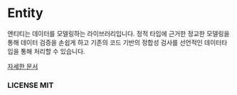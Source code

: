 # Entity

엔티티는 데이터를 모델링하는 라이브러리입니다.
정적 타입에 근거한 정교한 모델링을 통해 데이터 검증을 손쉽게 하고 기존의 코드 기반의 정합성 검사를 선언적인 데이터타입을 통해 처리할 수 있습니다.


[자세한 문서](./packages/entity/README.md)


### LICENSE MIT